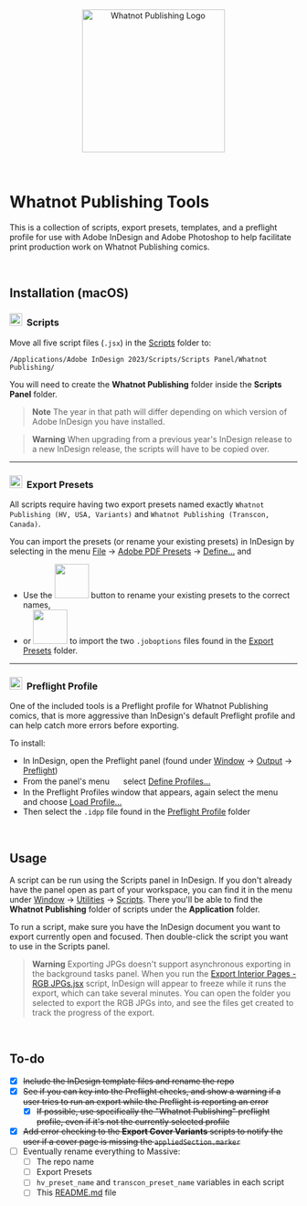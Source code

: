 &nbsp;

<p align="center">
	<picture>
		<source media="(prefers-color-scheme: dark)" srcset="https://files.rb.gd/github/whatnot_white.svg">
		<source media="(prefers-color-scheme: light)" srcset="https://files.rb.gd/github/whatnot_black.svg">
		<img alt="Whatnot Publishing Logo" src="https://files.rb.gd/github/whatnot_black.svg" width="250">
	</picture>
</p>

&nbsp;

# Whatnot Publishing Tools

This is a collection of scripts, export presets, templates, and a preflight profile for use with Adobe InDesign and Adobe Photoshop to help facilitate print production work on Whatnot Publishing comics.

&nbsp;

## Installation (macOS)

### <picture><source media="(prefers-color-scheme: dark)" srcset="https://files.rb.gd/github/scripts.svg"><source media="(prefers-color-scheme: light)" srcset="https://files.rb.gd/github/scripts.svg"><img src="https://files.rb.gd/github/scripts.svg" height="22" /></picture>&nbsp;&nbsp;Scripts

Move all five script files (`.jsx`) in the [Scripts](/Scripts/) folder to:

```
/Applications/Adobe InDesign 2023/Scripts/Scripts Panel/Whatnot Publishing/
```

You will need to create the **Whatnot Publishing** folder inside the **Scripts Panel** folder.

> **Note**
> The year in that path will differ depending on which version of Adobe InDesign you have installed.

> **Warning**
When upgrading from a previous year's InDesign release to a new InDesign release, the scripts will have to be copied over.

---

### <picture><source media="(prefers-color-scheme: dark)" srcset="https://files.rb.gd/github/export_presets.svg"><source media="(prefers-color-scheme: light)" srcset="https://files.rb.gd/github/export_presets.svg"><img src="https://files.rb.gd/github/export_presets.svg" height="22" /></picture>&nbsp;&nbsp;Export Presets

All scripts require having two export presets named exactly `Whatnot Publishing (HV, USA, Variants)` and `Whatnot Publishing (Transcon, Canada)`.

You can import the presets (or rename your existing presets) in InDesign by selecting in the menu <ins>File</ins> → <ins>Adobe PDF Presets</ins> → <ins>Define…</ins> and
	
* Use the <picture><source media="(prefers-color-scheme: dark)" srcset="https://files.rb.gd/github/button_edit.svg"><source media="(prefers-color-scheme: light)" srcset="https://files.rb.gd/github/button_edit.svg"><img src="https://files.rb.gd/github/button_edit.svg" width="60" /></picture> button to rename your existing presets to the correct names,
* or <picture><source media="(prefers-color-scheme: dark)" srcset="https://files.rb.gd/github/button_load.svg"><source media="(prefers-color-scheme: light)" srcset="https://files.rb.gd/github/button_load.svg"><img src="https://files.rb.gd/github/button_load.svg" width="60" /></picture> to import the two `.joboptions` files found in the [Export Presets](/Export%20Presets/) folder.

---

### <picture><source media="(prefers-color-scheme: dark)" srcset="https://files.rb.gd/github/preflight_profile.svg"><source media="(prefers-color-scheme: light)" srcset="https://files.rb.gd/github/preflight_profile.svg"><img src="https://files.rb.gd/github/preflight_profile.svg" height="22" /></picture>&nbsp;&nbsp;Preflight Profile

One of the included tools is a Preflight profile for Whatnot Publishing comics, that is more aggressive than InDesign's default Preflight profile and can help catch more errors before exporting.

To install:

* In InDesign, open the Preflight panel (found under <ins>Window</ins> → <ins>Output</ins> → <ins>Preflight</ins>)
* From the panel's menu <picture><source media="(prefers-color-scheme: dark)" srcset="https://files.rb.gd/github/menu.svg"><source media="(prefers-color-scheme: light)" srcset="https://files.rb.gd/github/menu.svg"><img src="https://files.rb.gd/github/menu.svg" width="16" /></picture> select <ins>Define Profiles…</ins>
* In the Preflight Profiles window that appears, again select the menu <picture><source media="(prefers-color-scheme: dark)" srcset="https://files.rb.gd/github/menu.svg"><source media="(prefers-color-scheme: light)" srcset="https://files.rb.gd/github/menu.svg"><img src="https://files.rb.gd/github/menu.svg" width="16" /></picture> and choose <ins>Load Profile…</ins>
* Then select the `.idpp` file found in the [Preflight Profile](/Preflight%20Profile/) folder

&nbsp;

## Usage

A script can be run using the Scripts panel in InDesign. If you don't already have the panel open as part of your workspace, you can find it in the menu under <ins>Window</ins> → <ins>Utilities</ins> → <ins>Scripts</ins>. There you'll be able to find the **Whatnot Publishing** folder of scripts under the **Application** folder.

To run a script, make sure you have the InDesign document you want to export currently open and focused. Then double-click the script you want to use in the Scripts panel.

> **Warning**
> Exporting JPGs doesn't support asynchronous exporting in the background tasks panel. When you run the [Export Interior Pages - RGB JPGs.jsx](/Scripts/Export%20Interior%20Pages%20-%20RGB%20JPGs.jsx) script, InDesign will appear to freeze while it runs the export, which can take several minutes. You can open the folder you selected to export the RGB JPGs into, and see the files get created to track the progress of the export.

&nbsp;

## To-do

- [X] ~~Include the InDesign template files and rename the repo~~
- [X] ~~See if you can key into the Preflight checks, and show a warning if a user tries to run an export while the Preflight is reporting an error~~
	- [X] ~~If possible, use specifically the "Whatnot Publishing" preflight profile, even if it's not the currently selected profile~~
- [X] ~~Add error checking to the **Export Cover Variants** scripts to notify the user if a cover page is missing the `appliedSection.marker`~~
- [ ] Eventually rename everything to Massive:
	- [ ] The repo name
	- [ ] Export Presets
	- [ ] `hv_preset_name` and `transcon_preset_name` variables in each script
	- [ ] This [README.md](README.md) file